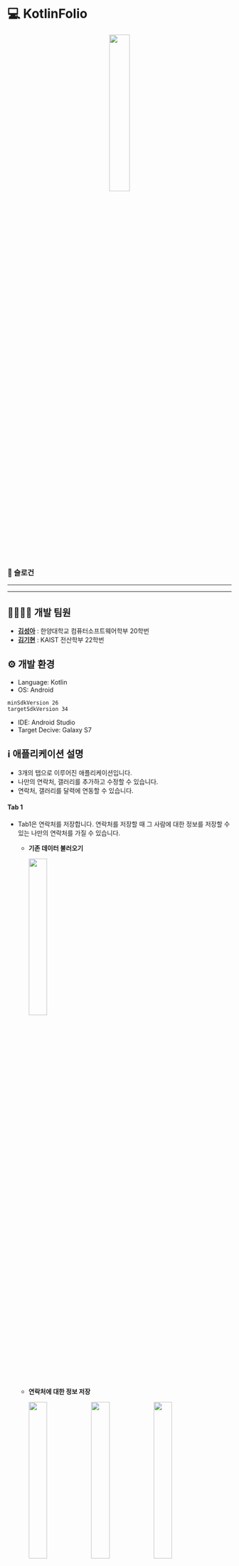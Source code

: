 # 💻 KotlinFolio 
<p align="center"><img src='./app/src/main/res/drawable/logo.png' width="30%"></p>

### 🚀 슬로건 

***

***


## 👩‍💻👨‍💻 개발 팀원 

- **[김성아](https://github.com/kimseongah)** : 한양대학교 컴퓨터소프트웨어학부 20학번
- **[김기현](https://github.com/surface03)** : KAIST 전산학부 22학번

## ⚙️ 개발 환경 
- Language: Kotlin
- OS: Android

```
minSdkVersion 26
targetSdkVersion 34
```

- IDE: Android Studio
- Target Decive: Galaxy S7


## ℹ️ 애플리케이션 설명 
- 3개의 탭으로 이루어진 애플리케이션입니다.
- 나만의 연락처, 갤러리를 추가하고 수정할 수 있습니다.
- 연락처, 갤러리를 달력에 연동할 수 있습니다.


#### Tab 1
- Tab1은 연락처를 저장합니다. 연락처를 저장할 때 그 사람에 대한 정보를 저장할 수 있는 나만의 연락처를 가질 수 있습니다.
    - **기존 데이터 불러오기**
        
        <img src='./images/contact/contact_main.png' width="30%">

    - **연락처에 대한 정보 저장**

        <img src='./images/contact/data1.png' width="30%">
        <img src='./images/contact/data2.png' width="30%">
        <img src='./images/contact/data3.png' width="30%">
    
    - **연락처 추가**
    
        <img src='./images/contact/contact_add.png' width="30%">
        <img src='./images/contact/contact_add_result.png' width="30%">

    - **연락처 데이터 수정**
    
        <img src='./images/contact/edit1.png' width="30%">
        <img src='./images/contact/edit2.png' width="30%">
        <img src='./images/contact/edit3.png' width="30%">

    - **연락처 사진 수정**

        <img src='./images/contact/edit4.png' width="30%">
        <img src='./images/contact/edit6.png' width="30%">
        <img src='./images/contact/edit5.png' width="30%">
    
    - **연락처 삭제**
    
        <img src='./images/contact/delete1.png' width="30%">
        <img src='./images/contact/delete2.png' width="30%">
        <img src='./images/contact/delete3.png' width="30%">

    - **앱 종료 후에도 데이터 유지**
      - 앱을 종료한 후에도 연락처 데이터가 유지됩니다.

        
#### Tab 2
- tab2의 주제는 **나만의 갤러리** 입니다. 
  - **메인 화면**

    <img src='./images/gallery/gallery_main.jpg' width="30%">

- 사진과 사진의 정보를 저장할 수 있습니다. 
- 저장 가능한 사진의 정보는 사진 제목, 사진 설명, 사진을 추가한 날짜입니다. 
- 사진을 짧게 누르면 사진을 확대할 수 있고, 길게 누르면 사진의 정보를 수정 및 삭제할 수 있습니다.
  - **저장된 정보**

    <img src='./images/gallery/show_info_gallery.jpg' width="30%">
  
  - **사진 확대**

    <img src='./images/gallery/expand_image_gallery.jpg' width="30%">
    
  - **정보 수정**

    <img src='./images/gallery/edit_info_gallery.jpg' width="30%">
    <img src='./images/gallery/edit_date_gallery.jpg' width="30%">
  
  - **사진 삭제**

    <img src='./images/gallery/delete_gallery.jpg' width="30%">


- 사용자로부터 디바이스 파일 접근 권한을 요청합니다. 사용자가 수락하면, 사용자의 핸드폰에 저장된 사진을 선택할 수 있는 창이 뜨게 되고, 선택한 사진을 갤러리에 추가할 수 있습니다.
  - **접근 권한 요청**

    <img src='./images/gallery/access_permission_gallery.jpg' width="30%">

  - **사진 추가**

    <img src='./images/gallery/added_image_gallery.jpg' width="30%">

  - **앱 종료 후에도 데이터 유지**
    - 앱을 종료한 후에도 이미지 데이터가 유지됩니다.

#### Tab 3
- Tab3는 Tab1과 Tab2에서 저장한 메모와 사진을 날짜 별로 볼 수 있는 캘린더입니다. 날짜를 클릭하면 사용자가 저장한 정보들을 한 눈에 볼 수 있습니다.

    - **연락처에 대한 정보 저장**
        
        날짜를 클릭하면 해당 날짜에 저장한 정보 또는 수정한 정보가 나옵니다.

        <img src='./images/calendar/view.png' width="30%">
        <img src='./images/calendar/1:1.png' width="30%">
        <img src='./images/calendar/1:3.png' width="30%">
       

## 🛠️ 사용된 기술 

#### Tab 1
- **기존 데이터 불러오기**
    
    - assets 폴더에 data.json을 저장하여 초기 데이터 구축합니다.
    - Gson 모듈로 json 파일을 `Person` 클래스 리스트로 저장합니다.

- **연락처에 대한 정보 저장**
    
    - 이름, 전화번호, 메모, 저장한 날짜를 `Person` 클래스의 attribute로 저장하고 dialog를 통해 보여줍니다.
    - 해당 dialog에서 연락처를 삭제, 수정할 수 있습니다.

- **연락처 데이터 수정**
    
    - 메모를 수정할 수 있습니다.
    - 메모를 수정하면 수정한 날짜가 오늘 날짜로 바뀝니다.
    - dialog에서 `editTextData.text.toString()`를 이용해서 원래 저장돼있던 메모가 뜨고 해당 텍스트를 변경할 수 있습니다.

- **연락처 사진 수정**

    - 연락처 수정 dialog에서 프로필 사진 수정 버튼을 누르면 갤러리에서 사진을 가져올 수 있습니다.
    - 갤러리를 연동하는 것은 해당 dialog가 아닌 `ContactFragment`에서 수행하여 `Listener`를 이용했습니다.
    - dialog를 띄운 adapter에서 선택한 연락처의 position을 받아와서 `SharedPrefereces`를 이용해 공유할 수 있습니다.

- **연락처 삭제**

    - 연락처 삭제도 dialog를 띄워서 진행합니다.
    - 삭제하는 것이 맞는지 한 번 더 확인한 후 삭제할 수 있습니다.

- **앱 종료 후에도 데이터 유지**

    - 안드로이드에서 제공하는 `SharedPreferences`를 사용하여 앱이 종료된 후에도 연락처 데이터가 유지되도록 구현했습니다.
    - 이름, 전화번호, 날짜 등 연락처와 관련된 정보를 `Int`와 `String`으로 변환하여 `SharedPreferences`에 저장했습니다.
    - 앱을 최초로 실행하는 경우, data.json으로부터 연락처 정보를 가져옵니다. 그렇지 않은 경우, `SharedPreferences`에 저장된 연락처 정보를 가져옵니다.
    
#### Tab 2
- **기존 데이터 불러오기**
  - drawable 폴더에 예시 이미지 4개를 저장했습니다.
  - drawable 폴더로부터 예시 이미지 정보를 불러와 `GalleryImage` 클래스로 정보를 저장합니다.
- **이미지 데이터 정보 저장**
  - `GalleryImage` 클래스는 이미지의 이름, 설명, 이미지 데이터, 저장한 날짜에 대한 정보를 담고 있습니다.
  - `GalleryImage` 클래스를 `MutableList`로 관리하는 `RecyclerGalleryImageAdapter` 클래스를 이용해 이미지들을 `RecyclerView`로 띄웁니다.
  - `GalleryImage` 정보가 수정되면 `MutableList` 또한 수정되고, `RecyclerGalleryImageAdapter` 클래스가 수정 정보를 받아 `RecyclerView`를 수정합니다.
  - `GridLayoutManager`를 이용해 이미지를 열이 2개인 Grid로 보여줍니다.
- **이미지 확대**
  - 이미지를 짧게 누르면 activity를 호출합니다.
  - Intent를 통해 누른 이미지에 대한 정보를 전송하여 이미지를 크게 띄웁니다.
- **이미지 데이터 수정**
  - 이미지 제목, 설명, 날짜를 수정할 수 있습니다.
  - 이미지를 꾹 누르면 dialog를 띄우고, 이를 통해 유저가 입력한 데이터를 받아 `GalleryImage` 클래스의 정보들을 수정합니다.
- **이미지 삭제**
  - 이미지 삭제 또한 dialog를 띄워서 진행합니다.
  - 삭제하는 것이 맞는지 한 번 더 확인한 후 삭제할 수 있습니다.
- **이미지 추가**
  - `android.permission.READ_EXTERNAL_STORAGE`권한이 없는 경우, 유저에게 해당 권한을 요청하고 권한을 받아옵니다.
  - 사용자의 핸드폰에 저장된 사진을 선택할 수 있는 activity를 부르고, 사용자가 선택한 이미지에 대한 정보를 uri로 받아와 `GalleryImage` 클래스에 저장합니다.
- **앱 종료 후에도 데이터 유지**
  - 안드로이드에서 제공하는 `SharedPreferences`를 사용하여 앱이 종료된 후에도 이미지 데이터가 유지되도록 구현했습니다.
  - 이름, 설명, 날짜 등 이미지와 관련된 정보를 `Int`와 `String`으로 변환하여 `SharedPreferences`에 저장했습니다.
  - 앱을 최초로 실행하는 경우, drawable 폴더의 예시 이미지 4개를 가져옵니다. 그렇지 않은 경우, `SharedPreferences`에 저장된 이미지 정보를 가져옵니다.
#### Tab 3
- **Tab1, 2와 데이터 연동하기**

        class SharedViewModel : ViewModel() {
            val persons = MutableLiveData<List<Person>>()
            val images = MutableLiveData<List<GalleryImage>>()
        }
    - View Model을 이용해서 데이터 공유 및 변경 시에 업데이트가 가능합니다.
- **이미지와 메모 같이 보여주기**

    - Adapter에 ViewHolder를 넣어주고 이미지와 텍스트를 쌍으로 전달하여 바인딩합니다.
    - 둘 중 하나는 `null` 로 처리해서 하나씩 바인딩할 수 있습니다.

## 📲 다운로드 

- [APK 다운로드](https://drive.google.com/file/d/1Up816-krCkXXLpfbn8v9KhoE0R_MYDqb/view?usp=share_link)
